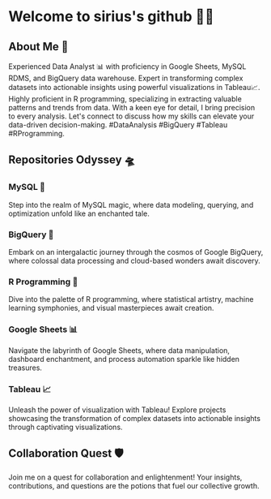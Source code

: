 # Welcome to sirius's github 🚀✨

## About Me 🌟
Experienced Data Analyst 📊 with proficiency in Google Sheets, MySQL RDMS, and BigQuery data warehouse. Expert in transforming complex datasets into actionable insights using powerful visualizations in Tableau📈. Highly proficient in R programming, specializing in extracting valuable patterns and trends from data. With a keen eye for detail, I bring precision to every analysis. Let's connect to discuss how my skills can elevate your data-driven decision-making. #DataAnalysis #BigQuery #Tableau #RProgramming.

## Repositories Odyssey 🛸

### MySQL 🏰
Step into the realm of MySQL magic, where data modeling, querying, and optimization unfold like an enchanted tale.

### BigQuery 🌌
Embark on an intergalactic journey through the cosmos of Google BigQuery, where colossal data processing and cloud-based wonders await discovery.

### R Programming 🎨
Dive into the palette of R programming, where statistical artistry, machine learning symphonies, and visual masterpieces await creation.

### Google Sheets 📊
Navigate the labyrinth of Google Sheets, where data manipulation, dashboard enchantment, and process automation sparkle like hidden treasures.

### Tableau 📈
Unleash the power of visualization with Tableau! Explore projects showcasing the transformation of complex datasets into actionable insights through captivating visualizations.

## Collaboration Quest 🛡️
Join me on a quest for collaboration and enlightenment! Your insights, contributions, and questions are the potions that fuel our collective growth.

